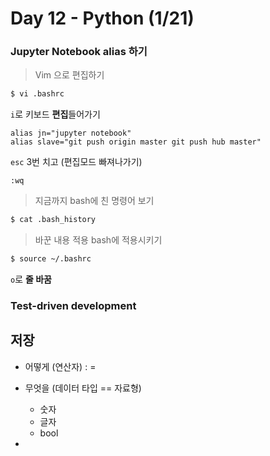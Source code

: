 # Day 12 - Python (1/21)



### Jupyter Notebook alias 하기



> Vim 으로 편집하기
```bash
$ vi .bashrc
```



``i``로 키보드 **편집**들어가기

```vim
alias jn="jupyter notebook"
alias slave="git push origin master git push hub master"
```



``esc`` 3번 치고  (편집모드 빠져나가기)

```vim
:wq
```



> 지금까지 bash에 친 명령어 보기
```bash
$ cat .bash_history
```




> 바꾼 내용 적용 bash에 적용시키기
```bash
$ source ~/.bashrc
```



``o``로 **줄 바꿈**





### Test-driven development









## 저장

- 어떻게 (연산자) : =

- 무엇을 (데이터 타입 == 자료형)
  - 숫자
  - 글자
  - bool
- 


